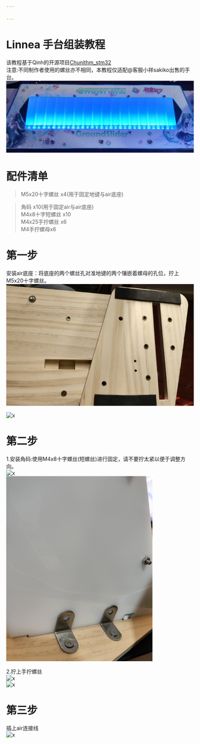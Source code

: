 ```yaml
---

---
```

<h1 id="linnea-手台组装教程">Linnea 手台组装教程</h1>
<p>该教程基于Qinh的开源项目<a href="https://github.com/QHPaeek/Chunithm_Stm32">Chunithm_stm32</a><br>
注意:不同制作者使用的螺丝亦不相同，本教程仅适配@客服小祥sakiko出售的手台。<br>
<img src="https://github.com/gsrrison/Linnea_Installationtutorial/blob/master/pic/1739704286483.jpg" alt="enter image description here"></p>
<h1 id="配件清单">配件清单</h1>
<blockquote>
<p>M5x20十字螺丝 x4(用于固定地键与air底座)</p>
</blockquote>
<blockquote>
<p>角码 x10(用于固定air与air底座)<br>
M4x8十字短螺丝 x10<br>
M4x25手拧螺丝 x6<br>
M4手拧螺母x6</p>
</blockquote>
<h1 id="第一步">第一步</h1>
<p>安装air底座：将底座的两个螺丝孔对准地键的两个镶嵌着螺母的孔位，拧上M5x20十字螺丝。<br>
<img src="https://github.com/gsrrison/Linnea_Installationtutorial/blob/master/pic/2.png" alt="x"></p>
<img src="https://github.com/gsrrison/Linnea_Installationtutorial/blob/master/pic/3.jpg" alt="x"></p>
<h1 id="第二步">第二步</h1>
<p>1.安装角码:使用M4x8十字螺丝(短螺丝)进行固定，请不要拧太紧以便于调整方向。<br>
<img src="https://img.picui.cn/free/2025/02/16/67b1cd07bc218.jpg" alt="x"><br>
<img src="https://github.com/gsrrison/Linnea_Installationtutorial/blob/master/pic/4.png" alt="x"></p>
<p>2.拧上手拧螺丝<br>
<img src="https://img.picui.cn/free/2025/02/16/67b1cdd873a5a.jpg" alt="x"><br>
<img src="https://img.picui.cn/free/2025/02/16/67b1cddf6dadc.jpg" alt="x"></p>
<h1 id="第三步">第三步</h1>
<p>插上air连接线<br>
<img src="https://img.picui.cn/free/2025/02/16/67b1ce11d01eb.jpg" alt="x"></p>

